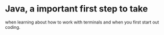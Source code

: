 # Java, a important first step to take 
when learning about how to work with
terminals and when you first start out coding.
